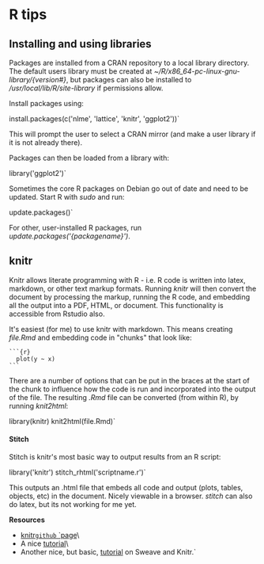 # R tips

## Installing and using libraries

Packages are installed from a CRAN repository to a local library
directory. The default users library must be created at
*\~/R/x86\_64-pc-linux-gnu-library/{version#}*, but packages can also
be installed to */usr/local/lib/R/site-library* if permissions allow.

Install packages using:

  install.packages(c('nlme', 'lattice', 'knitr', 'ggplot2'))`

This will prompt the user to select a CRAN mirror (and make a user
library if it is not already there).

Packages can then be loaded from a library with:

  library('ggplot2')`

Sometimes the core R packages on Debian go out of date and need to be
updated. Start R with *sudo* and run:

  update.packages()`

For other, user-installed R packages, run
*update.packages('{packagename}')*.

## knitr

Knitr allows literate programming with R - i.e. R code is written into
latex, markdown, or other text markup formats. Running *knitr* will then
convert the document by processing the markup, running the R code, and
embedding all the output into a PDF, HTML, or document. This
functionality is accessible from Rstudio also.

It's easiest (for me) to use knitr with markdown. This means creating
*file.Rmd* and embedding code in "chunks" that look like:

~~~
```{r}
  plot(y ~ x)
```
~~~

There are a number of options that can be put in the braces at the start
of the chunk to influence how the code is run and incorporated into the
output of the file. The resulting *.Rmd* file can be converted (from
within R), by running *knit2html*:

  library(knitr)
  knit2html(file.Rmd)`

#### Stitch

Stitch is knitr's most basic way to output results from an R script:

library('knitr')
stitch_rhtml('scriptname.r')`

This outputs an .html file that embeds all code and output (plots,
tables, objects, etc) in the document. Nicely viewable in a browser.
*stitch* can also do latex, but its not working for me yet.

 **Resources**

* [knitr`github`
`page](https://github.com/yihui/knitr#readme)\
* A nice [tutorial](http://biostat.mc.vanderbilt.edu/wiki/Main/KnitrHowto)\
* Another nice, but basic, [tutorial](http://gforge.se/2012/08/getting-started-with-knitr-and-sweave/) on Sweave and Knitr.`
